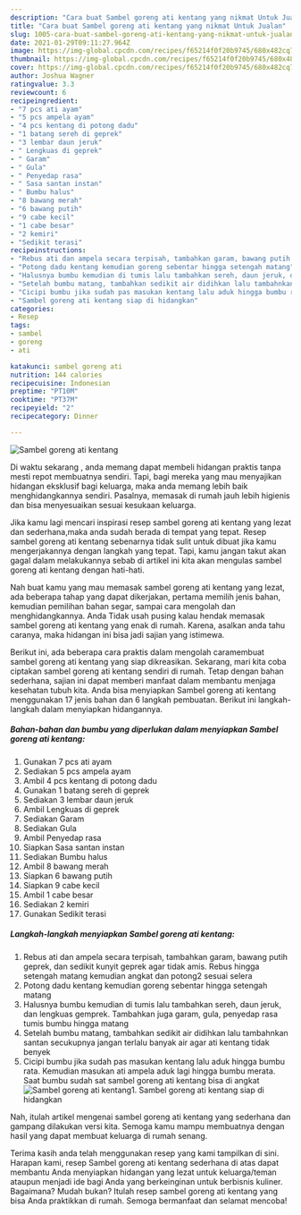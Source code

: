 ```yaml
---
description: "Cara buat Sambel goreng ati kentang yang nikmat Untuk Jualan"
title: "Cara buat Sambel goreng ati kentang yang nikmat Untuk Jualan"
slug: 1005-cara-buat-sambel-goreng-ati-kentang-yang-nikmat-untuk-jualan
date: 2021-01-29T09:11:27.964Z
image: https://img-global.cpcdn.com/recipes/f65214f0f20b9745/680x482cq70/sambel-goreng-ati-kentang-foto-resep-utama.jpg
thumbnail: https://img-global.cpcdn.com/recipes/f65214f0f20b9745/680x482cq70/sambel-goreng-ati-kentang-foto-resep-utama.jpg
cover: https://img-global.cpcdn.com/recipes/f65214f0f20b9745/680x482cq70/sambel-goreng-ati-kentang-foto-resep-utama.jpg
author: Joshua Wagner
ratingvalue: 3.3
reviewcount: 6
recipeingredient:
- "7 pcs ati ayam"
- "5 pcs ampela ayam"
- "4 pcs kentang di potong dadu"
- "1 batang sereh di geprek"
- "3 lembar daun jeruk"
- " Lengkuas di geprek"
- " Garam"
- " Gula"
- " Penyedap rasa"
- " Sasa santan instan"
- " Bumbu halus"
- "8 bawang merah"
- "6 bawang putih"
- "9 cabe kecil"
- "1 cabe besar"
- "2 kemiri"
- "Sedikit terasi"
recipeinstructions:
- "Rebus ati dan ampela secara terpisah, tambahkan garam, bawang putih geprek, dan sedikit kunyit geprek agar tidak amis. Rebus hingga setengah matang kemudian angkat dan potong2 sesuai selera"
- "Potong dadu kentang kemudian goreng sebentar hingga setengah matang"
- "Halusnya bumbu kemudian di tumis lalu tambahkan sereh, daun jeruk, dan lengkuas gemprek. Tambahkan juga garam, gula, penyedap rasa tumis bumbu hingga matang"
- "Setelah bumbu matang, tambahkan sedikit air didihkan lalu tambahnkan santan secukupnya jangan terlalu banyak air agar ati kentang tidak benyek"
- "Cicipi bumbu jika sudah pas masukan kentang lalu aduk hingga bumbu rata. Kemudian masukan ati ampela aduk lagi hingga bumbu merata. Saat bumbu sudah sat sambel goreng ati kentang bisa di angkat"
- "Sambel goreng ati kentang siap di hidangkan"
categories:
- Resep
tags:
- sambel
- goreng
- ati

katakunci: sambel goreng ati 
nutrition: 144 calories
recipecuisine: Indonesian
preptime: "PT10M"
cooktime: "PT37M"
recipeyield: "2"
recipecategory: Dinner

---
```



![Sambel goreng ati kentang](https://img-global.cpcdn.com/recipes/f65214f0f20b9745/680x482cq70/sambel-goreng-ati-kentang-foto-resep-utama.jpg)

Di waktu  sekarang , anda memang dapat membeli hidangan praktis tanpa mesti repot membuatnya sendiri. Tapi, bagi mereka yang mau menyajikan hidangan eksklusif bagi keluarga, maka anda memang lebih baik menghidangkannya sendiri. Pasalnya, memasak di rumah jauh lebih higienis dan bisa menyesuaikan sesuai kesukaan keluarga.

Jika kamu lagi mencari inspirasi resep sambel goreng ati kentang yang lezat dan sederhana,maka anda sudah berada di tempat yang tepat. Resep sambel goreng ati kentang  sebenarnya tidak sulit untuk dibuat jika kamu mengerjakannya dengan langkah yang tepat. Tapi, kamu jangan takut akan gagal dalam melakukannya 
sebab di artikel ini kita akan mengulas sambel goreng ati kentang dengan hati-hati.  



Nah buat kamu yang mau memasak sambel goreng ati kentang yang lezat, ada beberapa tahap yang dapat dikerjakan, pertama memilih jenis bahan, kemudian pemilihan bahan segar, sampai cara mengolah dan menghidangkannya. Anda Tidak usah pusing kalau hendak memasak sambel goreng ati kentang yang enak di rumah. Karena, asalkan anda  tahu caranya, maka hidangan ini bisa jadi sajian yang istimewa.

Berikut ini, ada beberapa cara praktis  dalam mengolah caramembuat sambel goreng ati kentang yang siap dikreasikan. Sekarang, mari kita coba ciptakan sambel goreng ati kentang sendiri di rumah. Tetap dengan bahan sederhana, sajian ini dapat memberi manfaat dalam membantu menjaga kesehatan tubuh kita. Anda bisa menyiapkan Sambel goreng ati kentang menggunakan 17 jenis bahan dan 6 langkah pembuatan. Berikut ini langkah-langkah dalam menyiapkan hidangannya.

<!--inarticleads1-->

##### Bahan-bahan dan bumbu yang diperlukan dalam menyiapkan Sambel goreng ati kentang:

1. Gunakan 7 pcs ati ayam
1. Sediakan 5 pcs ampela ayam
1. Ambil 4 pcs kentang di potong dadu
1. Gunakan 1 batang sereh di geprek
1. Sediakan 3 lembar daun jeruk
1. Ambil  Lengkuas di geprek
1. Sediakan  Garam
1. Sediakan  Gula
1. Ambil  Penyedap rasa
1. Siapkan  Sasa santan instan
1. Sediakan  Bumbu halus
1. Ambil 8 bawang merah
1. Siapkan 6 bawang putih
1. Siapkan 9 cabe kecil
1. Ambil 1 cabe besar
1. Sediakan 2 kemiri
1. Gunakan Sedikit terasi




<!--inarticleads2-->

##### Langkah-langkah menyiapkan Sambel goreng ati kentang:

1. Rebus ati dan ampela secara terpisah, tambahkan garam, bawang putih geprek, dan sedikit kunyit geprek agar tidak amis. Rebus hingga setengah matang kemudian angkat dan potong2 sesuai selera
1. Potong dadu kentang kemudian goreng sebentar hingga setengah matang
1. Halusnya bumbu kemudian di tumis lalu tambahkan sereh, daun jeruk, dan lengkuas gemprek. Tambahkan juga garam, gula, penyedap rasa tumis bumbu hingga matang
1. Setelah bumbu matang, tambahkan sedikit air didihkan lalu tambahnkan santan secukupnya jangan terlalu banyak air agar ati kentang tidak benyek
1. Cicipi bumbu jika sudah pas masukan kentang lalu aduk hingga bumbu rata. Kemudian masukan ati ampela aduk lagi hingga bumbu merata. Saat bumbu sudah sat sambel goreng ati kentang bisa di angkat
<img src="//assets-global.cpcdn.com/assets/icons/button_play-2c75c40dde080a61004c1f40b05d8f140eaff45d7e9e6481dc71c63d2e7c4909.png" alt="Sambel goreng ati kentang">1. Sambel goreng ati kentang siap di hidangkan




Nah, itulah artikel mengenai  sambel goreng ati kentang  yang sederhana dan gampang dilakukan versi kita. Semoga kamu mampu membuatnya dengan hasil yang dapat membuat keluarga di rumah senang. 

Terima kasih anda telah menggunakan resep yang kami tampilkan di sini. Harapan kami, resep  Sambel goreng ati kentang sederhana di atas dapat membantu Anda menyiapkan hidangan yang lezat untuk keluarga/teman ataupun menjadi ide bagi Anda yang berkeinginan untuk berbisnis kuliner. Bagaimana? Mudah bukan? Itulah resep sambel goreng ati kentang yang bisa Anda praktikkan di rumah. Semoga bermanfaat dan selamat mencoba!

